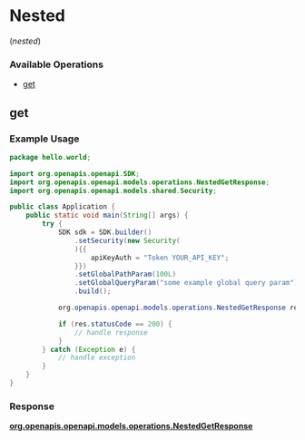 # Nested
(*nested*)

### Available Operations

* [get](#get)

## get

### Example Usage

```java
package hello.world;

import org.openapis.openapi.SDK;
import org.openapis.openapi.models.operations.NestedGetResponse;
import org.openapis.openapi.models.shared.Security;

public class Application {
    public static void main(String[] args) {
        try {
            SDK sdk = SDK.builder()
                .setSecurity(new Security(
                ){{
                    apiKeyAuth = "Token YOUR_API_KEY";
                }})
                .setGlobalPathParam(100L)
                .setGlobalQueryParam("some example global query param")
                .build();

            org.openapis.openapi.models.operations.NestedGetResponse res = sdk.nested.get();

            if (res.statusCode == 200) {
                // handle response
            }
        } catch (Exception e) {
            // handle exception
        }
    }
}
```


### Response

**[org.openapis.openapi.models.operations.NestedGetResponse](../../models/operations/NestedGetResponse.md)**

